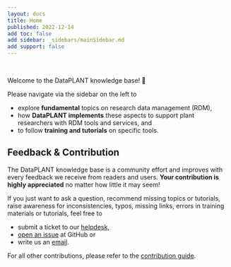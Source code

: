 ```yaml
---
layout: docs
title: Home
published: 2022-12-14
add toc: false
add sidebar: _sidebars/mainSidebar.md
add support: false
---
```


<br>

Welcome to the DataPLANT knowledge base! 👋

Please navigate via the sidebar on the left to

- explore **fundamental** topics on research data management (RDM),
- how **DataPLANT implements** these aspects to support plant researchers with RDM tools and services, and
- to follow **training and tutorials** on specific tools.

## Feedback & Contribution

The DataPLANT knowledge base is a community effort and improves with every feedback we receive from readers and users.
**Your contribution is highly appreciated** no matter how little it may seem!

If you just want to ask a question, recommend missing topics or tutorials, raise awareness for inconsistencies, typos, missing links, errors in training materials or tutorials, feel free to

- submit a ticket to our [helpdesk](https://helpdesk.nfdi4plants.org/?topic=ResearchDataManagement_Teaching),
- [open an issue](https://github.com/nfdi4plants/nfdi4plants.knowledgebase/issues/new/) at GitHub or
- write us an <a href="javascript:location='mailto:\u0069\u006e\u0066\u006f\u0040\u006e\u0066\u0064\u0069\u0034\u0070\u006c\u0061\u006e\u0074\u0073\u002e\u006f\u0072\u0067';void 0">email</a>.

For all other contributions, please refer to the [contribution guide][kb-ContributionGuide].


<!-- Links to DataPLANT knowledge base (kb-) -->

<!-- kb-Fundamentals -->

[kb-ContributionGuide]: <https://nfdi4plants.org/nfdi4plants.knowledgebase/docs/CONTRIBUTING.html>